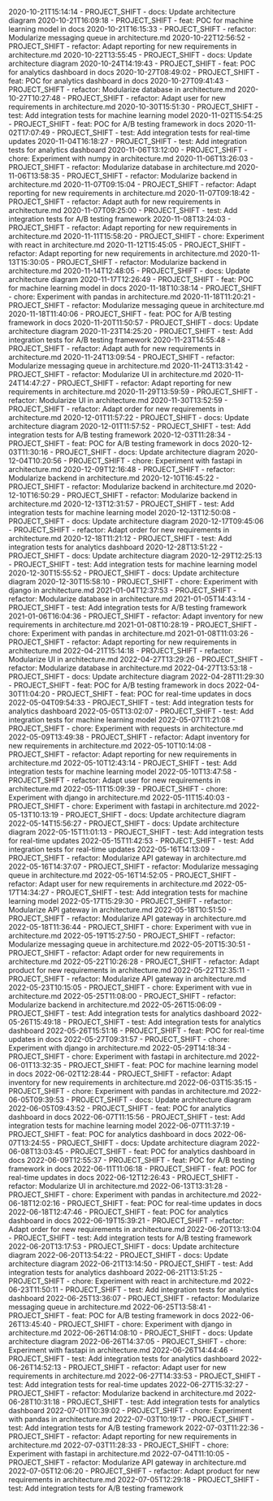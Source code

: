 2020-10-21T15:14:14 - PROJECT_SHIFT - docs: Update architecture diagram
2020-10-21T16:09:18 - PROJECT_SHIFT - feat: POC for machine learning model in docs
2020-10-21T16:15:33 - PROJECT_SHIFT - refactor: Modularize messaging queue in architecture.md
2020-10-22T12:56:52 - PROJECT_SHIFT - refactor: Adapt reporting for new requirements in architecture.md
2020-10-22T13:55:45 - PROJECT_SHIFT - docs: Update architecture diagram
2020-10-24T14:19:43 - PROJECT_SHIFT - feat: POC for analytics dashboard in docs
2020-10-27T08:49:02 - PROJECT_SHIFT - feat: POC for analytics dashboard in docs
2020-10-27T09:41:43 - PROJECT_SHIFT - refactor: Modularize database in architecture.md
2020-10-27T10:27:48 - PROJECT_SHIFT - refactor: Adapt user for new requirements in architecture.md
2020-10-30T15:51:30 - PROJECT_SHIFT - test: Add integration tests for machine learning model
2020-11-02T15:54:25 - PROJECT_SHIFT - feat: POC for A/B testing framework in docs
2020-11-02T17:07:49 - PROJECT_SHIFT - test: Add integration tests for real-time updates
2020-11-04T16:18:27 - PROJECT_SHIFT - test: Add integration tests for analytics dashboard
2020-11-06T13:12:00 - PROJECT_SHIFT - chore: Experiment with numpy in architecture.md
2020-11-06T13:26:03 - PROJECT_SHIFT - refactor: Modularize database in architecture.md
2020-11-06T13:58:35 - PROJECT_SHIFT - refactor: Modularize backend in architecture.md
2020-11-07T09:15:04 - PROJECT_SHIFT - refactor: Adapt reporting for new requirements in architecture.md
2020-11-07T09:18:42 - PROJECT_SHIFT - refactor: Adapt auth for new requirements in architecture.md
2020-11-07T09:25:00 - PROJECT_SHIFT - test: Add integration tests for A/B testing framework
2020-11-08T13:24:03 - PROJECT_SHIFT - refactor: Adapt reporting for new requirements in architecture.md
2020-11-11T15:58:20 - PROJECT_SHIFT - chore: Experiment with react in architecture.md
2020-11-12T15:45:05 - PROJECT_SHIFT - refactor: Adapt reporting for new requirements in architecture.md
2020-11-13T15:30:05 - PROJECT_SHIFT - refactor: Modularize backend in architecture.md
2020-11-14T12:48:05 - PROJECT_SHIFT - docs: Update architecture diagram
2020-11-17T12:26:49 - PROJECT_SHIFT - feat: POC for machine learning model in docs
2020-11-18T10:38:14 - PROJECT_SHIFT - chore: Experiment with pandas in architecture.md
2020-11-18T11:20:21 - PROJECT_SHIFT - refactor: Modularize messaging queue in architecture.md
2020-11-18T11:40:06 - PROJECT_SHIFT - feat: POC for A/B testing framework in docs
2020-11-20T11:50:57 - PROJECT_SHIFT - docs: Update architecture diagram
2020-11-23T14:25:20 - PROJECT_SHIFT - test: Add integration tests for A/B testing framework
2020-11-23T14:55:48 - PROJECT_SHIFT - refactor: Adapt auth for new requirements in architecture.md
2020-11-24T13:09:54 - PROJECT_SHIFT - refactor: Modularize messaging queue in architecture.md
2020-11-24T13:31:42 - PROJECT_SHIFT - refactor: Modularize UI in architecture.md
2020-11-24T14:47:27 - PROJECT_SHIFT - refactor: Adapt reporting for new requirements in architecture.md
2020-11-29T13:59:59 - PROJECT_SHIFT - refactor: Modularize UI in architecture.md
2020-11-30T13:52:59 - PROJECT_SHIFT - refactor: Adapt order for new requirements in architecture.md
2020-12-01T11:57:22 - PROJECT_SHIFT - docs: Update architecture diagram
2020-12-01T11:57:52 - PROJECT_SHIFT - test: Add integration tests for A/B testing framework
2020-12-03T11:28:34 - PROJECT_SHIFT - feat: POC for A/B testing framework in docs
2020-12-03T11:30:16 - PROJECT_SHIFT - docs: Update architecture diagram
2020-12-04T10:20:56 - PROJECT_SHIFT - chore: Experiment with fastapi in architecture.md
2020-12-09T12:16:48 - PROJECT_SHIFT - refactor: Modularize backend in architecture.md
2020-12-10T16:45:22 - PROJECT_SHIFT - refactor: Modularize backend in architecture.md
2020-12-10T16:50:29 - PROJECT_SHIFT - refactor: Modularize backend in architecture.md
2020-12-13T12:31:57 - PROJECT_SHIFT - test: Add integration tests for machine learning model
2020-12-13T12:50:08 - PROJECT_SHIFT - docs: Update architecture diagram
2020-12-17T09:45:06 - PROJECT_SHIFT - refactor: Adapt order for new requirements in architecture.md
2020-12-18T11:21:12 - PROJECT_SHIFT - test: Add integration tests for analytics dashboard
2020-12-28T13:51:22 - PROJECT_SHIFT - docs: Update architecture diagram
2020-12-29T12:25:13 - PROJECT_SHIFT - test: Add integration tests for machine learning model
2020-12-30T15:55:52 - PROJECT_SHIFT - docs: Update architecture diagram
2020-12-30T15:58:10 - PROJECT_SHIFT - chore: Experiment with django in architecture.md
2021-01-04T12:37:53 - PROJECT_SHIFT - refactor: Modularize database in architecture.md
2021-01-05T14:43:14 - PROJECT_SHIFT - test: Add integration tests for A/B testing framework
2021-01-06T16:04:36 - PROJECT_SHIFT - refactor: Adapt inventory for new requirements in architecture.md
2021-01-08T10:28:19 - PROJECT_SHIFT - chore: Experiment with pandas in architecture.md
2021-01-08T11:03:26 - PROJECT_SHIFT - refactor: Adapt reporting for new requirements in architecture.md
2022-04-21T15:14:18 - PROJECT_SHIFT - refactor: Modularize UI in architecture.md
2022-04-27T13:29:26 - PROJECT_SHIFT - refactor: Modularize database in architecture.md
2022-04-27T13:53:18 - PROJECT_SHIFT - docs: Update architecture diagram
2022-04-28T11:29:30 - PROJECT_SHIFT - feat: POC for A/B testing framework in docs
2022-04-30T11:04:20 - PROJECT_SHIFT - feat: POC for real-time updates in docs
2022-05-04T09:54:33 - PROJECT_SHIFT - test: Add integration tests for analytics dashboard
2022-05-05T13:02:07 - PROJECT_SHIFT - test: Add integration tests for machine learning model
2022-05-07T11:21:08 - PROJECT_SHIFT - chore: Experiment with requests in architecture.md
2022-05-09T13:49:38 - PROJECT_SHIFT - refactor: Adapt inventory for new requirements in architecture.md
2022-05-10T10:14:08 - PROJECT_SHIFT - refactor: Adapt reporting for new requirements in architecture.md
2022-05-10T12:43:14 - PROJECT_SHIFT - test: Add integration tests for machine learning model
2022-05-10T13:47:58 - PROJECT_SHIFT - refactor: Adapt user for new requirements in architecture.md
2022-05-11T15:09:39 - PROJECT_SHIFT - chore: Experiment with django in architecture.md
2022-05-11T15:40:03 - PROJECT_SHIFT - chore: Experiment with fastapi in architecture.md
2022-05-13T10:13:19 - PROJECT_SHIFT - docs: Update architecture diagram
2022-05-14T15:56:27 - PROJECT_SHIFT - docs: Update architecture diagram
2022-05-15T11:01:13 - PROJECT_SHIFT - test: Add integration tests for real-time updates
2022-05-15T11:42:53 - PROJECT_SHIFT - test: Add integration tests for real-time updates
2022-05-16T14:13:09 - PROJECT_SHIFT - refactor: Modularize API gateway in architecture.md
2022-05-16T14:37:07 - PROJECT_SHIFT - refactor: Modularize messaging queue in architecture.md
2022-05-16T14:52:05 - PROJECT_SHIFT - refactor: Adapt user for new requirements in architecture.md
2022-05-17T14:34:27 - PROJECT_SHIFT - test: Add integration tests for machine learning model
2022-05-17T15:29:30 - PROJECT_SHIFT - refactor: Modularize API gateway in architecture.md
2022-05-18T10:51:50 - PROJECT_SHIFT - refactor: Modularize API gateway in architecture.md
2022-05-18T11:36:44 - PROJECT_SHIFT - chore: Experiment with vue in architecture.md
2022-05-19T15:27:50 - PROJECT_SHIFT - refactor: Modularize messaging queue in architecture.md
2022-05-20T15:30:51 - PROJECT_SHIFT - refactor: Adapt order for new requirements in architecture.md
2022-05-22T10:26:28 - PROJECT_SHIFT - refactor: Adapt product for new requirements in architecture.md
2022-05-22T12:35:11 - PROJECT_SHIFT - refactor: Modularize API gateway in architecture.md
2022-05-23T10:15:05 - PROJECT_SHIFT - chore: Experiment with vue in architecture.md
2022-05-25T11:08:00 - PROJECT_SHIFT - refactor: Modularize backend in architecture.md
2022-05-26T15:06:09 - PROJECT_SHIFT - test: Add integration tests for analytics dashboard
2022-05-26T15:49:18 - PROJECT_SHIFT - test: Add integration tests for analytics dashboard
2022-05-26T15:51:16 - PROJECT_SHIFT - feat: POC for real-time updates in docs
2022-05-27T09:31:57 - PROJECT_SHIFT - chore: Experiment with django in architecture.md
2022-05-29T14:18:34 - PROJECT_SHIFT - chore: Experiment with fastapi in architecture.md
2022-06-01T13:32:35 - PROJECT_SHIFT - feat: POC for machine learning model in docs
2022-06-02T12:28:44 - PROJECT_SHIFT - refactor: Adapt inventory for new requirements in architecture.md
2022-06-03T15:35:15 - PROJECT_SHIFT - chore: Experiment with pandas in architecture.md
2022-06-05T09:39:53 - PROJECT_SHIFT - docs: Update architecture diagram
2022-06-05T09:43:52 - PROJECT_SHIFT - feat: POC for analytics dashboard in docs
2022-06-07T11:15:56 - PROJECT_SHIFT - test: Add integration tests for machine learning model
2022-06-07T11:37:19 - PROJECT_SHIFT - feat: POC for analytics dashboard in docs
2022-06-07T13:24:55 - PROJECT_SHIFT - docs: Update architecture diagram
2022-06-08T13:03:45 - PROJECT_SHIFT - feat: POC for analytics dashboard in docs
2022-06-09T12:55:37 - PROJECT_SHIFT - feat: POC for A/B testing framework in docs
2022-06-11T11:06:18 - PROJECT_SHIFT - feat: POC for real-time updates in docs
2022-06-12T12:26:43 - PROJECT_SHIFT - refactor: Modularize UI in architecture.md
2022-06-13T13:31:28 - PROJECT_SHIFT - chore: Experiment with pandas in architecture.md
2022-06-18T12:02:16 - PROJECT_SHIFT - feat: POC for real-time updates in docs
2022-06-18T12:47:46 - PROJECT_SHIFT - feat: POC for analytics dashboard in docs
2022-06-19T15:39:21 - PROJECT_SHIFT - refactor: Adapt order for new requirements in architecture.md
2022-06-20T13:13:04 - PROJECT_SHIFT - test: Add integration tests for A/B testing framework
2022-06-20T13:17:53 - PROJECT_SHIFT - docs: Update architecture diagram
2022-06-20T13:54:22 - PROJECT_SHIFT - docs: Update architecture diagram
2022-06-21T13:14:50 - PROJECT_SHIFT - test: Add integration tests for analytics dashboard
2022-06-21T13:51:25 - PROJECT_SHIFT - chore: Experiment with react in architecture.md
2022-06-23T11:50:11 - PROJECT_SHIFT - test: Add integration tests for analytics dashboard
2022-06-25T13:36:07 - PROJECT_SHIFT - refactor: Modularize messaging queue in architecture.md
2022-06-25T13:58:41 - PROJECT_SHIFT - feat: POC for A/B testing framework in docs
2022-06-26T13:45:40 - PROJECT_SHIFT - chore: Experiment with django in architecture.md
2022-06-26T14:08:10 - PROJECT_SHIFT - docs: Update architecture diagram
2022-06-26T14:37:05 - PROJECT_SHIFT - chore: Experiment with fastapi in architecture.md
2022-06-26T14:44:46 - PROJECT_SHIFT - test: Add integration tests for analytics dashboard
2022-06-26T14:52:13 - PROJECT_SHIFT - refactor: Adapt user for new requirements in architecture.md
2022-06-27T14:33:53 - PROJECT_SHIFT - test: Add integration tests for real-time updates
2022-06-27T15:32:27 - PROJECT_SHIFT - refactor: Modularize backend in architecture.md
2022-06-28T10:31:18 - PROJECT_SHIFT - test: Add integration tests for analytics dashboard
2022-07-01T10:39:02 - PROJECT_SHIFT - chore: Experiment with pandas in architecture.md
2022-07-03T10:19:17 - PROJECT_SHIFT - test: Add integration tests for A/B testing framework
2022-07-03T11:22:36 - PROJECT_SHIFT - refactor: Adapt reporting for new requirements in architecture.md
2022-07-03T11:28:33 - PROJECT_SHIFT - chore: Experiment with fastapi in architecture.md
2022-07-04T11:10:05 - PROJECT_SHIFT - refactor: Modularize API gateway in architecture.md
2022-07-05T12:06:20 - PROJECT_SHIFT - refactor: Adapt product for new requirements in architecture.md
2022-07-05T12:29:18 - PROJECT_SHIFT - test: Add integration tests for A/B testing framework
